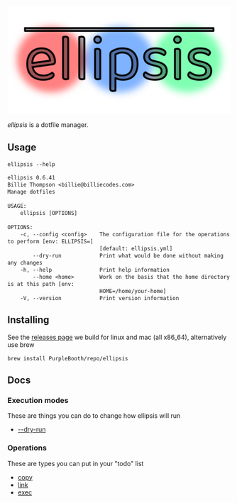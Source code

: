 <p align="center">
    <img alt="ellipsis" src="./logo/logo.png">
</p>

*ellipsis* is a dotfile manager.

## Usage

``` shell,script(name="help",expected_exit_code=0)
ellipsis --help
```

``` text,verify(script_name="help",stream=stdout)
ellipsis 0.6.41
Billie Thompson <billie@billiecodes.com>
Manage dotfiles

USAGE:
    ellipsis [OPTIONS]

OPTIONS:
    -c, --config <config>    The configuration file for the operations to perform [env: ELLIPSIS=]
                             [default: ellipsis.yml]
        --dry-run            Print what would be done without making any changes
    -h, --help               Print help information
        --home <home>        Work on the basis that the home directory is at this path [env:
                             HOME=/home/your-home]
    -V, --version            Print version information
```

## Installing

See the [releases
page](https://github.com/PurpleBooth/ellipsis/releases/latest) we build
for linux and mac (all x86_64), alternatively use brew

``` shell,skip()
brew install PurpleBooth/repo/ellipsis
```

## Docs

### Execution modes

These are things you can do to change how ellipsis will run

-   [--dry-run](./docs/dry-run.md)

### Operations

These are types you can put in your "todo" list

-   [copy](./docs/copy.md)
-   [link](./docs/link.md)
-   [exec](./docs/exec.md)
